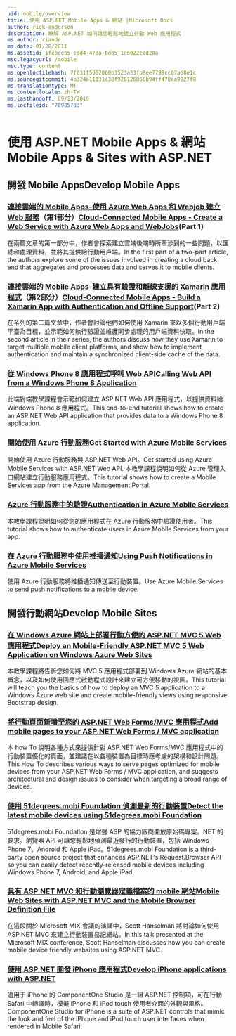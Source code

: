```yaml
---
uid: mobile/overview
title: 使用 ASP.NET Mobile Apps & 網站 |Microsoft Docs
author: rick-anderson
description: 瞭解 ASP.NET 如何讓您輕鬆地建立行動 Web 應用程式
ms.author: riande
ms.date: 01/28/2011
ms.assetid: 1febce65-cdd4-47da-bdb5-1e6022ccd20a
msc.legacyurl: /mobile
msc.type: content
ms.openlocfilehash: 7f631f5052060b3523a23fb8ee7799cc07a68e1c
ms.sourcegitcommit: 4b324a11131e38f920126066b94ff478aa9927f8
ms.translationtype: MT
ms.contentlocale: zh-TW
ms.lasthandoff: 09/13/2019
ms.locfileid: "70985783"
---
```

# <a name="mobile-apps--sites-with-aspnet"></a><span data-ttu-id="ab07c-103">使用 ASP.NET Mobile Apps & 網站</span><span class="sxs-lookup"><span data-stu-id="ab07c-103">Mobile Apps & Sites with ASP.NET</span></span>

## <a name="develop-mobile-apps"></a><span data-ttu-id="ab07c-104">開發 Mobile Apps</span><span class="sxs-lookup"><span data-stu-id="ab07c-104">Develop Mobile Apps</span></span>

### <a name="cloud-connected-mobile-apps---create-a-web-service-with-azure-web-apps-and-webjobshttpsmsdnmicrosoftcommagazinemt185572part-1"></a><span data-ttu-id="ab07c-105">[連接雲端的 Mobile Apps-使用 Azure Web Apps 和 Webjob 建立 Web 服務](https://msdn.microsoft.com/magazine/mt185572)（第1部分）</span><span class="sxs-lookup"><span data-stu-id="ab07c-105">[Cloud-Connected Mobile Apps - Create a Web Service with Azure Web Apps and WebJobs](https://msdn.microsoft.com/magazine/mt185572)(Part 1)</span></span>

<span data-ttu-id="ab07c-106">在兩篇文章的第一部分中，作者會探索建立雲端後端時所牽涉到的一些問題，以匯總和處理資料，並將其提供給行動用戶端。</span><span class="sxs-lookup"><span data-stu-id="ab07c-106">In the first part of a two-part article, the authors explore some of the issues involved in creating a cloud back end that aggregates and processes data and serves it to mobile clients.</span></span>

### <a name="cloud-connected-mobile-apps---build-a-xamarin-app-with-authentication-and-offline-supporthttpsmsdnmicrosoftcommagazinemt422581aspxpart-2"></a><span data-ttu-id="ab07c-107">[連接雲端的 Mobile Apps-建立具有驗證和離線支援的 Xamarin 應用程式](https://msdn.microsoft.com/magazine/mt422581.aspx)（第2部分）</span><span class="sxs-lookup"><span data-stu-id="ab07c-107">[Cloud-Connected Mobile Apps - Build a Xamarin App with Authentication and Offline Support](https://msdn.microsoft.com/magazine/mt422581.aspx)(Part 2)</span></span>

<span data-ttu-id="ab07c-108">在系列的第二篇文章中，作者會討論他們如何使用 Xamarin 來以多個行動用戶端平臺為目標，並示範如何執行驗證並維護同步處理的用戶端資料快取。</span><span class="sxs-lookup"><span data-stu-id="ab07c-108">In the second article in their series, the authors discuss how they use Xamarin to target multiple mobile client platforms, and show how to implement authentication and maintain a synchronized client-side cache of the data.</span></span>

### <a name="calling-web-api-from-a-windows-phone-8-applicationweb-apioverviewmobile-clientscalling-web-api-from-a-windows-phone-8-applicationmd"></a>[<span data-ttu-id="ab07c-109">從 Windows Phone 8 應用程式呼叫 Web API</span><span class="sxs-lookup"><span data-stu-id="ab07c-109">Calling Web API from a Windows Phone 8 Application</span></span>](../web-api/overview/mobile-clients/calling-web-api-from-a-windows-phone-8-application.md)

<span data-ttu-id="ab07c-110">此端對端教學課程會示範如何建立 ASP.NET Web API 應用程式，以提供資料給 Windows Phone 8 應用程式。</span><span class="sxs-lookup"><span data-stu-id="ab07c-110">This end-to-end tutorial shows how to create an ASP.NET Web API application that provides data to a Windows Phone 8 application.</span></span>

### <a name="get-started-with-azure-mobile-serviceshttpsazuremicrosoftcomdocumentationarticlesmobile-services-dotnet-backend-windows-store-dotnet-get-startedwtmc_idzumo_aspnet"></a>[<span data-ttu-id="ab07c-111">開始使用 Azure 行動服務</span><span class="sxs-lookup"><span data-stu-id="ab07c-111">Get Started with Azure Mobile Services</span></span>](https://azure.microsoft.com/documentation/articles/mobile-services-dotnet-backend-windows-store-dotnet-get-started?WT.mc_id=zumo_aspnet)

<span data-ttu-id="ab07c-112">開始使用 Azure 行動服務與 ASP.NET Web API。</span><span class="sxs-lookup"><span data-stu-id="ab07c-112">Get started using Azure Mobile Services with ASP.NET Web API.</span></span> <span data-ttu-id="ab07c-113">本教學課程說明如何從 Azure 管理入口網站建立行動服務應用程式。</span><span class="sxs-lookup"><span data-stu-id="ab07c-113">This tutorial shows how to create a Mobile Services app from the Azure Management Portal.</span></span>

### <a name="authentication-in-azure-mobile-serviceshttpsazuremicrosoftcomdocumentationarticlesmobile-services-dotnet-backend-windows-store-dotnet-get-started-userswtmc_idzumo_aspnet"></a>[<span data-ttu-id="ab07c-114">Azure 行動服務中的驗證</span><span class="sxs-lookup"><span data-stu-id="ab07c-114">Authentication in Azure Mobile Services</span></span>](https://azure.microsoft.com/documentation/articles/mobile-services-dotnet-backend-windows-store-dotnet-get-started-users/?WT.mc_id=zumo_aspnet)

<span data-ttu-id="ab07c-115">本教學課程說明如何從您的應用程式在 Azure 行動服務中驗證使用者。</span><span class="sxs-lookup"><span data-stu-id="ab07c-115">This tutorial shows how to authenticate users in Azure Mobile Services from your app.</span></span>

### <a name="using-push-notifications-in-azure-mobile-serviceshttpsazuremicrosoftcomdocumentationarticlesmobile-services-dotnet-backend-windows-store-dotnet-get-started-pushwtmc_idzumo_aspnet"></a>[<span data-ttu-id="ab07c-116">在 Azure 行動服務中使用推播通知</span><span class="sxs-lookup"><span data-stu-id="ab07c-116">Using Push Notifications in Azure Mobile Services</span></span>](https://azure.microsoft.com/documentation/articles/mobile-services-dotnet-backend-windows-store-dotnet-get-started-push/?WT.mc_id=zumo_aspnet)

<span data-ttu-id="ab07c-117">使用 Azure 行動服務將推播通知傳送至行動裝置。</span><span class="sxs-lookup"><span data-stu-id="ab07c-117">Use Azure Mobile Services to send push notifications to a mobile device.</span></span>

## <a name="develop-mobile-sites"></a><span data-ttu-id="ab07c-118">開發行動網站</span><span class="sxs-lookup"><span data-stu-id="ab07c-118">Develop Mobile Sites</span></span>

### <a name="deploy-an-mobile-friendly-aspnet-mvc-5-web-application-on-windows-azure-web-siteshttpsdocsmicrosoftcomazureapp-service-webweb-sites-dotnet-deploy-aspnet-mvc-mobile-app"></a>[<span data-ttu-id="ab07c-119">在 Windows Azure 網站上部署行動方便的 ASP.NET MVC 5 Web 應用程式</span><span class="sxs-lookup"><span data-stu-id="ab07c-119">Deploy an Mobile-Friendly ASP.NET MVC 5 Web Application on Windows Azure Web Sites</span></span>](https://docs.microsoft.com/azure/app-service-web/web-sites-dotnet-deploy-aspnet-mvc-mobile-app)

<span data-ttu-id="ab07c-120">本教學課程將告訴您如何將 MVC 5 應用程式部署到 Windows Azure 網站的基本概念，以及如何使用回應式啟動程式設計來建立可方便移動的視圖。</span><span class="sxs-lookup"><span data-stu-id="ab07c-120">This tutorial will teach you the basics of how to deploy an MVC 5 application to a Windows Azure web site and create mobile-friendly views using responsive Bootstrap design.</span></span>

### <a name="add-mobile-pages-to-your-aspnet-web-forms--mvc-applicationwhitepapersadd-mobile-pages-to-your-aspnet-web-forms-mvc-applicationmd"></a>[<span data-ttu-id="ab07c-121">將行動頁面新增至您的 ASP.NET Web Forms/MVC 應用程式</span><span class="sxs-lookup"><span data-stu-id="ab07c-121">Add mobile pages to your ASP.NET Web Forms / MVC application</span></span>](../whitepapers/add-mobile-pages-to-your-aspnet-web-forms-mvc-application.md)

<span data-ttu-id="ab07c-122">本 how To 說明各種方式來提供針對 ASP.NET Web Forms/MVC 應用程式中的行動裝置優化的頁面，並建議在以各種裝置為目標時應考慮的架構和設計問題。</span><span class="sxs-lookup"><span data-stu-id="ab07c-122">This How To describes various ways to serve pages optimized for mobile devices from your ASP.NET Web Forms / MVC application, and suggests architectural and design issues to consider when targeting a broad range of devices.</span></span>

### <a name="detect-the-latest-mobile-devices-using-51degreesmobi-foundationhttpsgithubcom51degreesdotnet-device-detection"></a>[<span data-ttu-id="ab07c-123">使用 51degrees.mobi Foundation 偵測最新的行動裝置</span><span class="sxs-lookup"><span data-stu-id="ab07c-123">Detect the latest mobile devices using 51degrees.mobi Foundation</span></span>](https://github.com/51Degrees/dotNET-Device-Detection)

<span data-ttu-id="ab07c-124">51degrees.mobi Foundation 是增強 ASP 的協力廠商開放原始碼專案。NET 的要求。瀏覽器 API 可讓您輕鬆地偵測最近發行的行動裝置，包括 Windows Phone 7、Android 和 Apple iPad。</span><span class="sxs-lookup"><span data-stu-id="ab07c-124">51degrees.mobi Foundation is a third-party open source project that enhances ASP.NET's Request.Browser API so you can easily detect recently-released mobile devices including Windows Phone 7, Android, and Apple iPad.</span></span>

### <a name="mobile-web-sites-with-aspnet-mvc-and-the-mobile-browser-definition-filehttpwwwhanselmancomblogmixmobilewebsiteswithaspnetmvcandthemobilebrowserdefinitionfileaspx"></a>[<span data-ttu-id="ab07c-125">具有 ASP.NET MVC 和行動瀏覽器定義檔案的 mobile 網站</span><span class="sxs-lookup"><span data-stu-id="ab07c-125">Mobile Web Sites with ASP.NET MVC and the Mobile Browser Definition File</span></span>](http://www.hanselman.com/blog/MixMobileWebSitesWithASPNETMVCAndTheMobileBrowserDefinitionFile.aspx)

<span data-ttu-id="ab07c-126">在這段關於 Microsoft MIX 會議的演講中，Scott Hanselman 將討論如何使用 ASP.NET MVC 來建立行動裝置易記網站。</span><span class="sxs-lookup"><span data-stu-id="ab07c-126">In this talk presented at the Microsoft MIX conference, Scott Hanselman discusses how you can create mobile device friendly websites using ASP.NET MVC.</span></span>

### <a name="develop-iphone-applications-with-aspnethttplabscomponentonecomiphone"></a>[<span data-ttu-id="ab07c-127">使用 ASP.NET 開發 iPhone 應用程式</span><span class="sxs-lookup"><span data-stu-id="ab07c-127">Develop iPhone applications with ASP.NET</span></span>](http://labs.componentone.com/iPhone/)

<span data-ttu-id="ab07c-128">適用于 iPhone 的 ComponentOne Studio 是一組 ASP.NET 控制項，可在行動 Safari 中轉譯時，模擬 iPhone 和 iPod touch 使用者介面的外觀與風格。</span><span class="sxs-lookup"><span data-stu-id="ab07c-128">ComponentOne Studio for iPhone is a suite of ASP.NET controls that mimic the look and feel of the iPhone and iPod touch user interfaces when rendered in Mobile Safari.</span></span>
